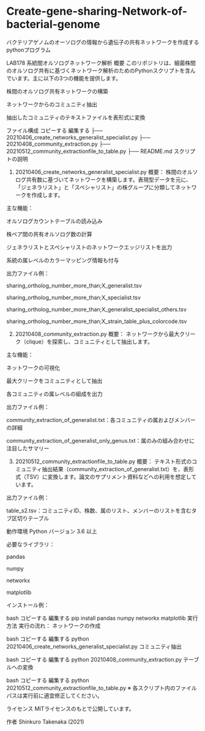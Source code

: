# Create-gene-sharing-Network-of-bacterial-genome
バクテリアゲノムのオーソログの情報から遺伝子の共有ネットワークを作成するpythonプログラム

LAB178 系統間オルソログネットワーク解析
概要
このリポジトリは、細菌株間のオルソログ共有に基づくネットワーク解析のためのPythonスクリプトを含んでいます。主に以下の3つの機能を提供します。

株間のオルソログ共有ネットワークの構築

ネットワークからのコミュニティ抽出

抽出したコミュニティのテキストファイルを表形式に変換

ファイル構成
コピーする
編集する
├── 20210406_create_networks_generalist_specialist.py
├── 20210408_community_extraction.py
├── 20210512_community_extractionfile_to_table.py
├── README.md
スクリプトの説明
1. 20210406_create_networks_generalist_specialist.py
概要：
株間のオルソログ共有数に基づいてネットワークを構築します。表現型データを元に、「ジェネラリスト」と「スペシャリスト」の株グループに分類してネットワークを作成します。

主な機能：

オルソログカウントテーブルの読み込み

株ペア間の共有オルソログ数の計算

ジェネラリストとスペシャリストのネットワークエッジリストを出力

系統の属レベルのカラーマッピング情報も付与

出力ファイル例：

sharing_ortholog_number_more_than;X_generalist.tsv

sharing_ortholog_number_more_than;X_specialist.tsv

sharing_ortholog_number_more_than;X_generalist_specialist_others.tsv

sharing_ortholog_number_more_than;X_strain_table_plus_colorcode.tsv

2. 20210408_community_extraction.py
概要：
ネットワークから最大クリーク（clique）を探索し、コミュニティとして抽出します。

主な機能：

ネットワークの可視化

最大クリークをコミュニティとして抽出

各コミュニティの属レベルの組成を出力

出力ファイル例：

community_extraction_of_generalist.txt：各コミュニティの属およびメンバーの詳細

community_extraction_of_generalist_only_genus.txt：属のみの組み合わせに注目したサマリー

3. 20210512_community_extractionfile_to_table.py
概要：
テキスト形式のコミュニティ抽出結果（community_extraction_of_generalist.txt）を、表形式（TSV）に変換します。論文のサプリメント資料などへの利用を想定しています。

出力ファイル例：

table_s2.tsv：コミュニティID、株数、属のリスト、メンバーのリストを含むタブ区切りテーブル

動作環境
Python バージョン 3.6 以上

必要なライブラリ：

pandas

numpy

networkx

matplotlib

インストール例：

bash
コピーする
編集する
pip install pandas numpy networkx matplotlib
実行方法
実行の流れ：
ネットワークの作成

bash
コピーする
編集する
python 20210406_create_networks_generalist_specialist.py
コミュニティ抽出

bash
コピーする
編集する
python 20210408_community_extraction.py
テーブルへの変換

bash
コピーする
編集する
python 20210512_community_extractionfile_to_table.py
※ 各スクリプト内のファイルパスは実行前に適宜修正してください。

ライセンス
MITライセンスのもとで公開しています。

作者
Shinkuro Takenaka (2021)

